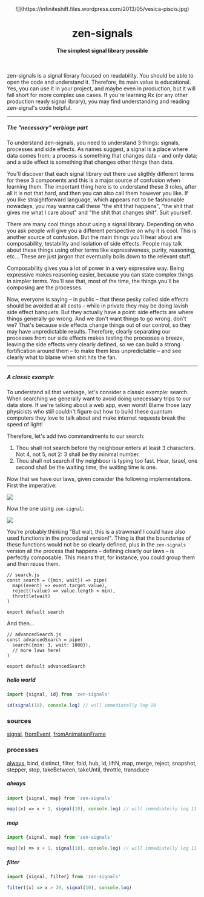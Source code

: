 <center>
![](https://infiniteshift.files.wordpress.com/2013/05/vesica-piscis.jpg)
<h1>zen-signals</h1>
<h4>The simplest signal library possible</h4>
</center>
<br />

zen-signals is a signal library focused on readability. You should be able to open the code and understand it. Therefore, its main value is educational. Yes, you can use it in your project, and maybe even in production, but it will fall short for more complex use cases. If you're learning Rx (or any other production ready signal library), you may find understanding and reading zen-signal's code helpful.

<hr />

##### The "necessary" verbiage part

To understand zen-signals, you need to understand 3 things: signals, processes and side effects. As names suggest, a signal is a place where data comes from; a process is something that changes data - and only data; and a side effect is something that changes other things than data.

You'll discover that each signal library out there use sligthly different terms for these 3 components and this is a major source of confusion when learning them. The important thing here is to understand these 3 roles, after all it is not that hard, and then you can also call them however you like. If you like straightforward language, which appears not to be fashionable nowadays, you may wanna call these "the shit that happens", "the shit that gives me what I care about" and "the shit that changes shit". Suit yourself.

There are many cool things about using a signal library. Depending on who you ask people will give you a different perspective on why it is cool. This is another source of confusion. But the main things you'll hear about are composability, testability and isolation of side effects. People may talk about these things using other terms like expressiveness, purity, reasoning, etc... These are just jargon that eventually boils down to the relevant stuff.

Composability gives you a lot of power in a very expressive way. Being expressive makes reasoning easier, because you can state complex things in simpler terms. You'll see that, most of the time, the things you'll be composing are the processes.

Now, everyone is saying – in public – that these pesky called side effects should be avoided at all costs – while in private they may be doing lavish side effect banquets. But they actually have a point: side effects are where things generally go wrong. And we don't want things to go wrong, don't we? That's because side effects change things out of our control, so they may have unpredictable results. Therefore, clearly separating our processes from our side effects makes testing the processes a breeze, leaving the side effects very clearly defined, so we can build a strong fortification around them – to make them less unpredictable – and see clearly what to blame when shit hits the fan.

<hr />

##### A classic example

To understand all that verbiage, let's consider a classic example: search. When searching we generally want to avoid doing unecessary trips to our data store. If we're talking about a web app, even worst! Blame those lazy physicists who still couldn't figure out how to build these quantum computers they love to talk about and make internet requests break the speed of light!

Therefore, let's add two commandments to our search:

1. Thou shall not search before thy neighbour enters at least 3 characters. Not 4, not 5, not 2: 3 shall be thy minimal number.
2. Thou shall not search if thy neighbour is typing too fast. Hear, Israel, one second shall be the waiting time, the waiting time is one.

Now that we have our laws, given consider the following implementations. First the imperative:

<img src="https://cl.ly/1W0i0C2y372i/procedural.png" />

Now the one using `zen-signal`:

<img src="https://cl.ly/0f1t0K2D183C/functional.png" />

You're probably thinking "But wait, this is a strawman! I could have also used functions in the procedural version!". Thing is that the boundaries of these functions would not be so clearly defined, plus in the `zen-signals` version all the process that happens – defining clearly our laws – is perfectly composable. This means that, for instance, you could group them and then reuse them.

    // search.js
    const search = ({min, wait}) => pipe(
      map((event) => event.target.value),
      reject((value) => value.length < min),
      throttle(wait)
    )

    export default search

And then...

    // advancedSearch.js
    const advancedSearch = pipe(
      search({min: 3, wait: 1000}),
      // more laws here!
    )

    export default advancedSearch
    
##### hello world

```js
import {signal, id} from 'zen-signals'

id(signal(10), console.log) // will immediatelly log 10
```

### sources

[signal](signal), [fromEvent](fromEvent), [fromAnimationFrame](fromAnimationFrame)


### processes

[always](./docs/always.md), bind, distinct, filter, fold, hub, id, liftN, map, merge, reject, snapshot, stepper, stop, takeBetween, takeUntil, throttle, transduce


<a name="always"></a>
##### always

```js
import {signal, map} from 'zen-signals'

map((x) => x + 1, signal(10), console.log) // will immediatelly log 11
```

<a name="map"></a>
##### map

```js
import {signal, map} from 'zen-signals'

map((x) => x + 1, signal(10), console.log) // will immediatelly log 11
```

##### filter

```js
import {signal, filter} from 'zen-signals'

filter((x) => x > 20, signal(10), console.log)
```